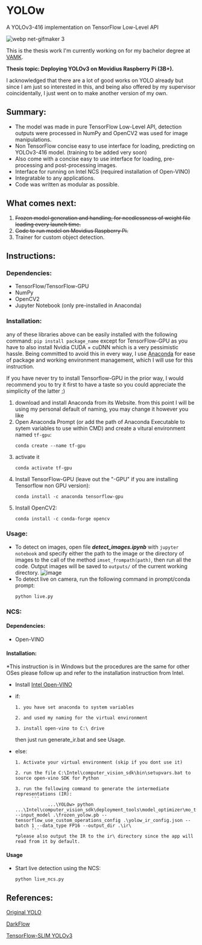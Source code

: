 # YOLOw
A YOLOv3-416 implementation on TensorFlow Low-Level API

![webp net-gifmaker 3](https://user-images.githubusercontent.com/18170028/52903429-d9288180-3225-11e9-8249-ed435b234931.gif)

This is the thesis work I'm currently working on for my bachelor degree at [VAMK](http://www.puv.fi/en/ "VAMK's Homepage").

**Thesis topic: Deploying YOLOv3 on Movidius Raspberry Pi (3B+).**

I acknowledged that there are a lot of good works on YOLO already but since I am just so interested in this, and being also offered by my supervisor coincidentally, I just went on to make another version of my own.

## Summary:
* The model was made in pure TensorFlow Low-Level API, detection outputs were processed in NumPy and OpenCV2 was used for image manipulations.
* Non TensorFlow concise easy to use interface for loading, predicting on YOLOv3-416 model. (training to be added very soon)
* Also come with a concise easy to use interface for loading, pre-processing and post-processing images.
* Interface for running on Intel NCS (required installation of Open-VINO)
* Integratable to any applications.
* Code was written as modular as possible.


## What comes next:
1. ~~Frozen model generation and handling, for needlessness of weight file loading every launch time.~~
2. ~~Code to run model on Movidius Raspberry Pi.~~
3. Trainer for custom object detection.

## Instructions:

### Dependencies:
- TensorFlow/TensorFlow-GPU
- NumPy
- OpenCV2
- Jupyter Notebook (only pre-installed in Anaconda)

### Installation:
any of these libraries above can be easily installed with the following command: `pip install package_name` except for TensorFlow-GPU as you have to also install Nvidia CUDA + cuDNN which is a very pessimistic hassle. Being committed to avoid this in every way, I use [Anaconda](https://www.anaconda.com/ "Anaconda Homepage") for ease of package and working environment management, which I will use for this instruction.

If you have never try to install Tensorflow-GPU in the prior way, I would recommend you to try it first to have a taste so you could appreciate the simplicity of the latter ;)

1. download and install Anaconda from its Website.
   from this point I will be using my personal default of naming, you may change it however you like
2. Open Anaconda Prompt (or add the path of Anaconda Executable to sytem variables to use within CMD) and create a vitural environment named `tf-gpu`:
      ```
      conda create --name tf-gpu
      ```
3. activate it
      ```
      conda activate tf-gpu
      ```
4. Install TensorFlow-GPU (leave out the "-GPU" if you are installing Tensorflow non GPU version):
      ```
      conda install -c anaconda tensorflow-gpu
      ```
5. Install OpenCV2:
      ```
      conda install -c conda-forge opencv
      ```

### Usage:
* To detect on images, open file ***detect_images.ipynb*** with `jupyter notebook` and specify either the path to the image or the directory of images to the call of the method `imset_frompath(path)`, then run all the code. Output images will be saved to `outputs/` of the current working directory.
![image](https://user-images.githubusercontent.com/18170028/52904485-ab4b3900-3235-11e9-9a79-c23e94c1bf28.png)
* To detect live on camera, run the following command in prompt/conda prompt:
    ```
    python live.py
    ```
### NCS:

#### Dependencies:
- Open-VINO
#### Installation:
*This instruction is in Windows but the procedures are the same for other OSes please follow up and refer to the installation instruction from Intel.
- Install [Intel Open-VINO](https://software.intel.com/en-us/openvino-toolkit)
- if:

      1. you have set anaconda to system variables

      2. and used my naming for the virtual environment

      3. install open-vino to C:\ drive

  then just run generate_ir.bat and see Usage.

- else:

      1. Activate your virtual environment (skip if you dont use it)

      2. run the file C:\Intel\computer_vision_sdk\bin\setupvars.bat to source open-vino SDK for Python

      3. run the following command to generate the intermediate representations (IR):
            ```
                  ...\YOLOw> python ...\Intel\computer_vision_sdk\deployment_tools\model_optimizer\mo_tf.py --input_model .\frozen_yolow.pb --tensorflow_use_custom_operations_config .\yolow_ir_config.json --batch 1 --data_type FP16 --output_dir .\ir\
            ```    
      *please also output the IR to the ir\ directory since the app will read from it by default.
#### Usage
- Start live detection using the NCS:
    ```
    python live_ncs.py
    ```
  
## References:
[Original YOLO](https://github.com/pjreddie/darknet/wiki/YOLO:-Real-Time-Object-Detection)

[DarkFlow](https://github.com/thtrieu/darkflow)

[TensorFlow-SLIM YOLOv3](https://github.com/mystic123/tensorflow-yolo-v3)

